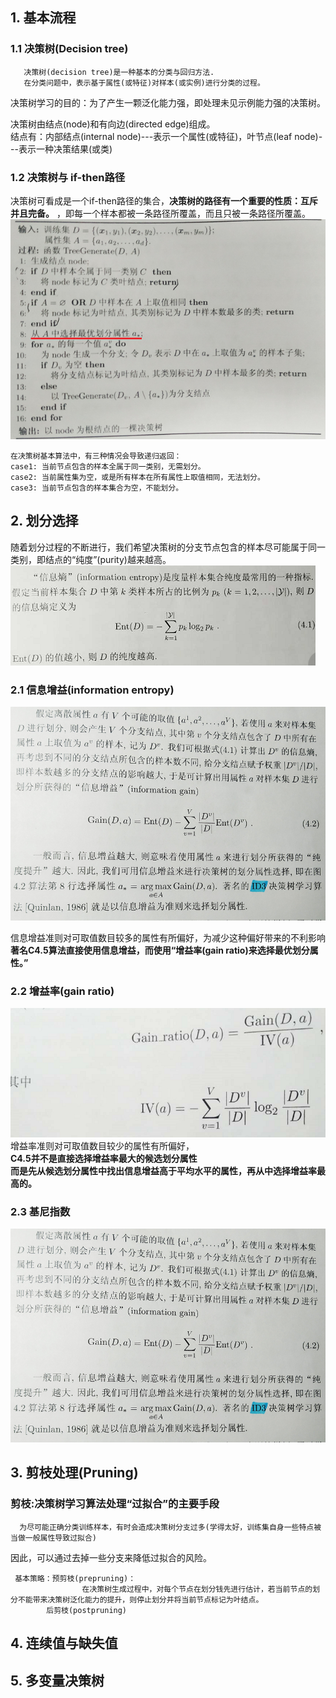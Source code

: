 ## 1. 基本流程
### 1.1 决策树(Decision tree)
       决策树(decision tree)是一种基本的分类与回归方法.   
       在分类问题中，表示基于属性(或特征)对样本(或实例)进行分类的过程。
       
决策树学习的目的：为了产生一颗泛化能力强，即处理未见示例能力强的决策树。

决策树由结点(node)和有向边(directed edge)组成。   
      结点有：内部结点(internal node)---表示一个属性(或特征)，叶节点(leaf node)---表示一种决策结果(或类)
      
### 1.2 决策树与 if-then路径
决策树可看成是一个if-then路径的集合，**决策树的路径有一个重要的性质：互斥并且完备。** ，即每一个样本都被一条路径所覆盖，而且只被一条路径所覆盖。
![Alt text](https://github.com/kawarnana/Machine-Learning/blob/master/pictures/%E5%86%B3%E7%AD%96%E6%A0%91%E7%AE%97%E6%B3%95.png)
    
    在决策树基本算法中，有三种情况会导致递归返回：
    case1: 当前节点包含的样本全属于同一类别，无需划分。   
    case2: 当前属性集为空，或是所有样本在所有属性上取值相同，无法划分。
    case3: 当前节点包含的样本集合为空，不能划分。
    
## 2. 划分选择

随着划分过程的不断进行，我们希望决策树的分支节点包含的样本尽可能属于同一类别，即结点的“纯度”(purity)越来越高。
![Alt text](https://github.com/kawarnana/Machine-Learning/blob/master/pictures/%E4%BF%A1%E6%81%AF%E7%86%B5.PNG)

### 2.1 信息增益(information entropy)

![Alt text](https://github.com/kawarnana/Machine-Learning/blob/master/pictures/%E4%BF%A1%E6%81%AF%E5%A2%9E%E7%9B%8A.PNG) 

信息增益准则对可取值数目较多的属性有所偏好，为减少这种偏好带来的不利影响  
**著名C4.5算法直接使用信息增益，而使用“增益率(gain ratio)来选择最优划分属性。”**

### 2.2 增益率(gain ratio)

![Alt text](https://github.com/kawarnana/Machine-Learning/blob/master/pictures/%E5%A2%9E%E7%9B%8A%E7%8E%87.PNG)   
增益率准则对可取值数目较少的属性有所偏好，   
**C4.5并不是直接选择增益率最大的候选划分属性**   
**而是先从候选划分属性中找出信息增益高于平均水平的属性，再从中选择增益率最高的。**

### 2.3 基尼指数

![Alt text](https://github.com/kawarnana/Machine-Learning/blob/master/pictures/%E4%BF%A1%E6%81%AF%E5%A2%9E%E7%9B%8A.PNG)

## 3. 剪枝处理(Pruning)

### 剪枝:决策树学习算法处理“过拟合”的主要手段
      为尽可能正确分类训练样本，有时会造成决策树分支过多(学得太好，训练集自身一些特点被当做一般属性导致过拟合)   
  因此，可以通过去掉一些分支来降低过拟合的风险。

     基本策略：预剪枝(prepruning)：   
                    在决策树生成过程中，对每个节点在划分钱先进行估计，若当前节点的划分不能带来决策树泛化能力的提升，则停止划分并将当前节点标记为叶结点。  
            后剪枝(postpruning)
## 4. 连续值与缺失值
## 5. 多变量决策树
